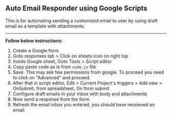 ## Auto Email Responder using Google Scripts

This is for automating sending a customized email to user by using draft email as a template with attachments.

---
**Follow below instructions:**

1. Create a Google form.
2. Goto responses tab > Click on sheets icon on right top
3. Inside Google sheet, Goto Tools > Script editor
4. Copy paste code as is from `code.js` file
5. Save. This may ask few permissions from google. To proceed you need to click on "Advanced" and proceed.
6. After that in script editor, Edit > Current Project's triggers > Add new > OnSubmit, from spreadsheet, On form submit.
7. Configure draft emails in your inbox with body and attachments
8. Now send a response from the form.
9. Refresh the email inbox you entered, you should have receieved an email.
